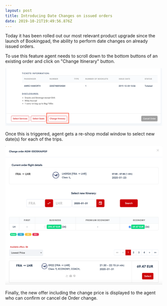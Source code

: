 ```yaml
---
layout: post
title: Introducing Date Changes on issued orders
date: 2019-10-21T19:49:56.876Z
---
```

Today it has been rolled out our most relevant product upgrade since the launch of Bookingpad, the ability to perform date changes on already issued orders.

To use this feature agent needs to scroll down to the bottom buttons of an existing order and click on "Change Itinerary" button.

![Change Itinerary Button placed at the bottom of existing issued orders](/assets/uploads/airgateway_ndc_booking_tool-change-itinerary-button.png "Change Itinerary Button placed at the bottom of existing issued orders")

Once this is triggered, agent gets a re-shop modal window to select new date(s) for each of the trips.

![Offer Reshop modal window](/assets/uploads/airgateway_ndc_booking_tool-change-itinerary-view.png "Offer Reshop modal window")

Finally, the new offer including the change price is displayed to the agent who can confirm or cancel de Order change.

![]()
